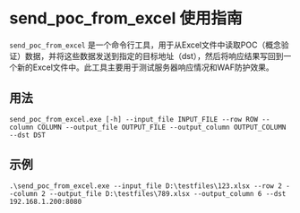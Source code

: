 # send_poc_from_excel 使用指南

`send_poc_from_excel` 是一个命令行工具，用于从Excel文件中读取POC（概念验证）数据，并将这些数据发送到指定的目标地址（dst），然后将响应结果写回到一个新的Excel文件中。此工具主要用于测试服务器响应情况和WAF防护效果。

## 用法

```shell
send_poc_from_excel.exe [-h] --input_file INPUT_FILE --row ROW --column COLUMN --output_file OUTPUT_FILE --output_column OUTPUT_COLUMN --dst DST
```
## 示例
```shell
.\send_poc_from_excel.exe --input_file D:\testfiles\123.xlsx --row 2 --column 2 --output_file D:\testfiles\789.xlsx --output_column 6 --dst 192.168.1.200:8080
```
